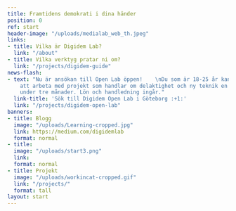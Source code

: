 ```yaml
---
title: Framtidens demokrati i dina händer
position: 0
ref: start
header-image: "/uploads/medialab_web_th.jpeg"
links:
- title: Vilka är Digidem Lab?
  link: "/about"
- title: Vilka verktyg pratar ni om?
  link: "/projects/digidem-guide"
news-flash:
- text: "Nu är ansökan till Open Lab öppen!    \nDu som är 18-25 år kan ansöka om
    att arbeta med projekt som handlar om delaktighet och ny teknik en kväll i veckan
    under tre månader. Lön och handledning ingår."
  link-title: 'Sök till Digidem Open Lab i Göteborg :+1:'
  link: "/projects/digidem-open-lab"
banners:
- title: Blogg
  image: "/uploads/Learning-cropped.jpg"
  link: https://medium.com/digidemlab
  format: normal
- title: 
  image: "/uploads/start3.png"
  link: 
  format: normal
- title: Projekt
  image: "/uploads/workincat-cropped.gif"
  link: "/projects/"
  format: tall
layout: start
---
```



